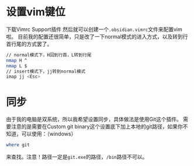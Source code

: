 # **设置vim键位**
下载Vimrc Support插件
然后就可以创建一个`.obsidian.vimrc`文件来配置vim啦。
目前我的配置还很简单，只是改了一下normal模式的进入方式，以及转到行首行尾的方式罢了。
```bash
// normal模式下，H回到行首，L转到行尾
nmap H ^
nmap L $
// insert模式下，jj转到normal模式
imap jj <Esc>
```

# 同步
由于我的电脑是双系统，所以我希望设置同步，具体做法是使用Git这个插件。
需要注意的是需要在Custom git binary这个设置底下加上本地的git路径，如果你不知道，可以使用：（windows）
```powershell
where git
```
来查找。注意！路径一定是`git.exe`的路径，`/bin`路径不可以。